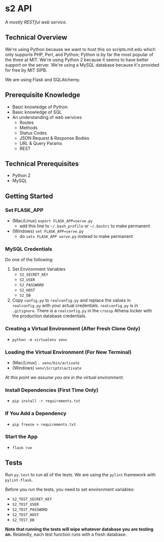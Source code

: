 # s2 API
*A mostly RESTful web service.*

## Technical Overview
We're using Python because we want to host this on scripts.mit.edu which only supports PHP, Perl, and Python; Python is by far the most popular of the three at MIT. We're using Python 2 because it seems to have better support on the server. We're using a MySQL database because it's provided for free by MIT SIPB.

We are using Flask and SQLAlchemy.

## Prerequisite Knowledge
- Basic knowledge of Python
- Basic knowledge of SQL
- An understanding of web services
    - Routes
    - Methods
    - Status Codes
    - JSON Request & Response Bodies
    - URL & Query Params
    - REST

## Technical Prerequisites
- Python 2
- MySQL

## Getting Started

### Set FLASK_APP
- (Mac/Linux) `export FLASK_APP=serve.py`
    - add this line to `~/.bash_profile` or `~/.bashrc` to make permanent
- (Windows) `set FLASK_APP=serve.py`
    - do `setx FLASK_APP serve.py` instead to make permanent

### MySQL Credentials
Do one of the following:
1. Set Environment Variables
    - `S2_SECRET_KEY`
    - `S2_USER`
    - `S2_PASSWORD`
    - `S2_HOST`
    - `S2_DB`
2. Copy `config.py` to `realconfig.py` and replace the values in `realconfig.py` with your actual credentials. `realconfig.py` is in `.gitignore`. There is a `realconfig.py` in the `crossp` Athena locker with the production database credentials.

### Creating a Virtual Environment (After Fresh Clone Only)
- `python -m virtualenv venv`

### Loading the Virtual Environment (For New Terminal)
- (Mac/Linux) `. venv/bin/activate`
- (Windows) `venv\Scripts\activate`

*At this point we assume you are in the virtual environment.*

### Install Dependencies (First Time Only)
- `pip install -r requirements.txt`

### If You Add a Dependency
- `pip freeze > requirements.txt`

### Start the App
- `flask run`

## Tests
Run `py.test` to run all of the tests. We are using the `pylint` framework with `pylint-flask`.

Before you run the tests, you need to set environment variables:
- `S2_TEST_SECRET_KEY`
- `S2_TEST_USER`
- `S2_TEST_PASSWORD`
- `S2_TEST_HOST`
- `S2_TEST_DB`

**Note that running the tests will wipe whatever database you are testing on.**
Relatedly, each test function runs with a fresh database.
